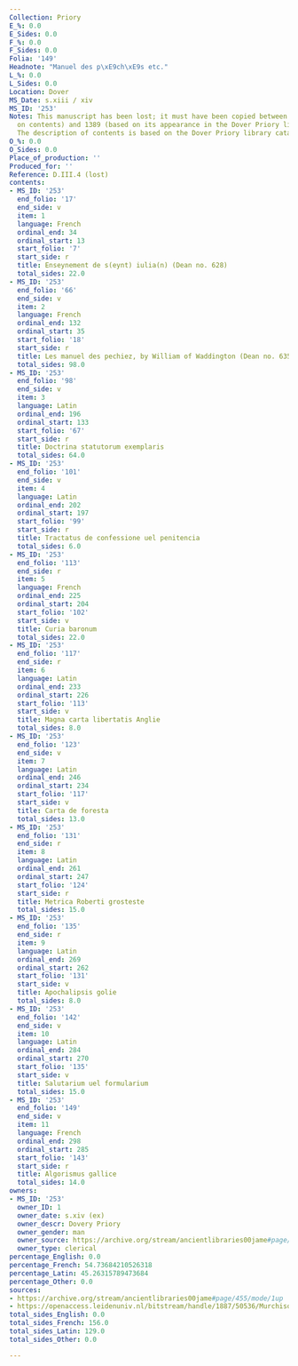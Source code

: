 ```yaml
---
Collection: Priory
E_%: 0.0
E_Sides: 0.0
F_%: 0.0
F_Sides: 0.0
Folia: '149'
Headnote: "Manuel des p\xE9ch\xE9s etc."
L_%: 0.0
L_Sides: 0.0
Location: Dover
MS_Date: s.xiii / xiv
MS_ID: '253'
Notes: This manuscript has been lost; it must have been copied between 1250 (based
  on contents) and 1389 (based on its appearance in the Dover Priory library register).
  The description of contents is based on the Dover Priory library catalogue.
O_%: 0.0
O_Sides: 0.0
Place_of_production: ''
Produced_for: ''
Reference: D.III.4 (lost)
contents:
- MS_ID: '253'
  end_folio: '17'
  end_side: v
  item: 1
  language: French
  ordinal_end: 34
  ordinal_start: 13
  start_folio: '7'
  start_side: r
  title: Enseynement de s(eynt) iulia(n) (Dean no. 628)
  total_sides: 22.0
- MS_ID: '253'
  end_folio: '66'
  end_side: v
  item: 2
  language: French
  ordinal_end: 132
  ordinal_start: 35
  start_folio: '18'
  start_side: r
  title: Les manuel des pechiez, by William of Waddington (Dean no. 635)
  total_sides: 98.0
- MS_ID: '253'
  end_folio: '98'
  end_side: v
  item: 3
  language: Latin
  ordinal_end: 196
  ordinal_start: 133
  start_folio: '67'
  start_side: r
  title: Doctrina statutorum exemplaris
  total_sides: 64.0
- MS_ID: '253'
  end_folio: '101'
  end_side: v
  item: 4
  language: Latin
  ordinal_end: 202
  ordinal_start: 197
  start_folio: '99'
  start_side: r
  title: Tractatus de confessione uel penitencia
  total_sides: 6.0
- MS_ID: '253'
  end_folio: '113'
  end_side: r
  item: 5
  language: French
  ordinal_end: 225
  ordinal_start: 204
  start_folio: '102'
  start_side: v
  title: Curia baronum
  total_sides: 22.0
- MS_ID: '253'
  end_folio: '117'
  end_side: r
  item: 6
  language: Latin
  ordinal_end: 233
  ordinal_start: 226
  start_folio: '113'
  start_side: v
  title: Magna carta libertatis Anglie
  total_sides: 8.0
- MS_ID: '253'
  end_folio: '123'
  end_side: v
  item: 7
  language: Latin
  ordinal_end: 246
  ordinal_start: 234
  start_folio: '117'
  start_side: v
  title: Carta de foresta
  total_sides: 13.0
- MS_ID: '253'
  end_folio: '131'
  end_side: r
  item: 8
  language: Latin
  ordinal_end: 261
  ordinal_start: 247
  start_folio: '124'
  start_side: r
  title: Metrica Roberti grosteste
  total_sides: 15.0
- MS_ID: '253'
  end_folio: '135'
  end_side: r
  item: 9
  language: Latin
  ordinal_end: 269
  ordinal_start: 262
  start_folio: '131'
  start_side: v
  title: Apochalipsis golie
  total_sides: 8.0
- MS_ID: '253'
  end_folio: '142'
  end_side: v
  item: 10
  language: Latin
  ordinal_end: 284
  ordinal_start: 270
  start_folio: '135'
  start_side: v
  title: Salutarium uel formularium
  total_sides: 15.0
- MS_ID: '253'
  end_folio: '149'
  end_side: v
  item: 11
  language: French
  ordinal_end: 298
  ordinal_start: 285
  start_folio: '143'
  start_side: r
  title: Algorismus gallice
  total_sides: 14.0
owners:
- MS_ID: '253'
  owner_ID: 1
  owner_date: s.xiv (ex)
  owner_descr: Dovery Priory
  owner_gender: man
  owner_source: https://archive.org/stream/ancientlibraries00jame#page/455/mode/1up
  owner_type: clerical
percentage_English: 0.0
percentage_French: 54.73684210526318
percentage_Latin: 45.26315789473684
percentage_Other: 0.0
sources:
- https://archive.org/stream/ancientlibraries00jame#page/455/mode/1up
- https://openaccess.leidenuniv.nl/bitstream/handle/1887/50536/MurchisonPQ95_2W24424.pdf?sequence=1
total_sides_English: 0.0
total_sides_French: 156.0
total_sides_Latin: 129.0
total_sides_Other: 0.0

---
```

